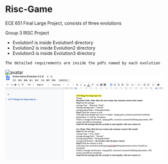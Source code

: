 # Risc-Game
ECE 651 Final Large Project, consists of three evolutions

Group 3 RISC Project

* Evolution1 is inside Evolution1 directory 
* Evolution2 is inside Evolution2 directory 
* Evolution3 is inside Evolution3 directory 

```
The detailed requirements are inside the pdfs named by each evolution
```
![avatar](https://i.insider.com/51e6e68e69beddbf39000032?width=2500&format=jpeg&auto=webp)
![avatar](https://github.com/YisongZou/Risc-Game/blob/master/Screen%20Shot%202020-04-23%20at%201.00.39%20PM.png)


